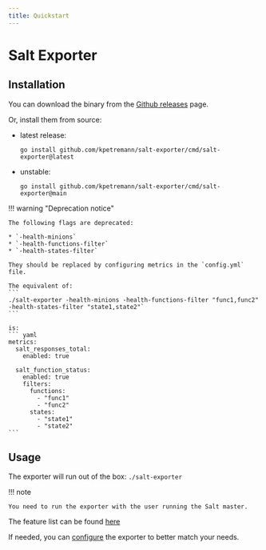```yaml
---
title: Quickstart
---
```


# Salt Exporter
<!-- <img align="right" width="120px" src="https://raw.githubusercontent.com/kpetremann/salt-exporter/main/img/salt-exporter.png" /> -->

## Installation

You can download the binary from the [Github releases](https://github.com/kpetremann/salt-exporter/releases) page.

Or, install them from source:

* latest release:
    ``` shell
    go install github.com/kpetremann/salt-exporter/cmd/salt-exporter@latest
    ```

* unstable:
    ``` shell
    go install github.com/kpetremann/salt-exporter/cmd/salt-exporter@main
    ```

!!! warning "Deprecation notice"

    The following flags are deprecated:

    * `-health-minions`
    * `-health-functions-filter`
    * `-health-states-filter`

    They should be replaced by configuring metrics in the `config.yml` file.

    The equivalent of:
    ```
    ./salt-exporter -health-minions -health-functions-filter "func1,func2" -health-states-filter "state1,state2"`
    ```

    is:
    ``` yaml
    metrics:
      salt_responses_total:
        enabled: true

      salt_function_status:
        enabled: true
        filters:
          functions:
            - "func1"
            - "func2"
          states:
            - "state1"
            - "state2"
    ```


## Usage

The exporter will run out of the box:
```./salt-exporter```

!!! note

    You need to run the exporter with the user running the Salt master.

The feature list can be found [here]("./features.md")

If needed, you can [configure]("./configuration.md") the exporter to better match your needs.
